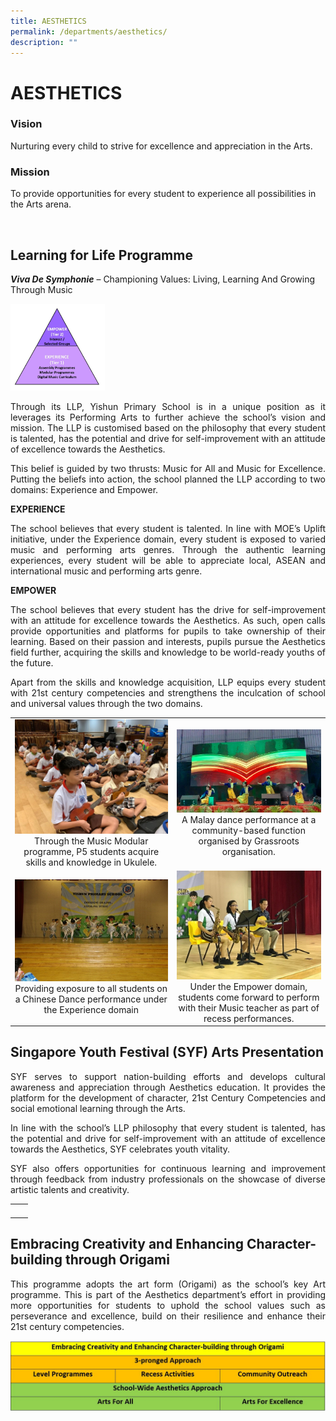 ```yaml
---
title: AESTHETICS
permalink: /departments/aesthetics/
description: ""
---
```

# AESTHETICS

### Vision  

Nurturing every child to strive for excellence and appreciation in the Arts.

### Mission

To provide opportunities for every student to experience all possibilities in the Arts arena.  

 

## Learning for Life Programme 

**_Viva De Symphonie_** – Championing Values: Living, Learning And Growing Through Music

<img src="/images/Departments/AESTHETICS/AE1.jpg"  style="width:30%">

<p style="text-align: justify;">Through its LLP, Yishun Primary School is in a unique position as it leverages its Performing Arts to further achieve the school’s vision and mission. The LLP is customised based on the philosophy that every student is talented, has the potential and drive for self-improvement with an attitude of excellence towards the Aesthetics.</p>

<p style="text-align: justify;">This belief is guided by two thrusts: Music for All and Music for Excellence. Putting the beliefs into action, the school planned the LLP according to two domains: Experience and Empower.</p>

**EXPERIENCE**

<p style="text-align: justify;">The school believes that every student is talented. In line with MOE’s Uplift initiative, under the Experience domain, every student is exposed to varied music and performing arts genres. Through the authentic learning experiences, every student will be able to appreciate local, ASEAN and international music and performing arts genre.</p>

**EMPOWER**

<p style="text-align: justify;">The school believes that every student has the drive for self-improvement with an attitude for excellence towards the Aesthetics. As such, open calls provide opportunities and platforms for pupils to take ownership of their learning. Based on their passion and interests, pupils pursue the Aesthetics field further, acquiring the skills and knowledge to be world-ready youths of the future.</p>

<p style="text-align: justify;">Apart from the skills and knowledge acquisition, LLP equips every student with 21st century competencies and strengthens the inculcation of school and universal values through the two domains.</p>


|   |   |
|:-:|:-:|
|  ![](/images/Departments/AESTHETICS/Aes_LLP_1.jpg) Through the Music Modular programme, P5 students acquire skills and knowledge in Ukulele. |  ![](/images/Departments/AESTHETICS/Aes_LLP_2.jpg)  A Malay dance performance at a community-based function organised by Grassroots organisation. |
| ![](/images/Departments/AESTHETICS/Aes_LLP_3.jpg)  Providing exposure to all students on a Chinese Dance performance under the Experience domain  | ![](/images/Departments/AESTHETICS/Aes_LLP_4.jpg)  Under the Empower domain, students come forward to perform with their Music teacher as part of recess performances.  |

## Singapore Youth Festival (SYF) Arts Presentation


<p style="text-align: justify;">SYF serves to support nation-building efforts and develops cultural awareness and appreciation through Aesthetics education. It provides the platform for the development of character, 21st Century Competencies and social emotional learning through the Arts.  </p>

<p style="text-align: justify;">In line with the school’s LLP philosophy that every student is talented, has the potential and drive for self-improvement with an attitude of excellence towards the Aesthetics, SYF celebrates youth vitality.</p>

<p style="text-align: justify;">SYF also offers opportunities for continuous learning and improvement through feedback from industry professionals on the showcase of diverse artistic talents and creativity.</p>

|   |   |
|:-:|:-:|
|   |   |
|   |   |
|   |   |
|   |   |

## Embracing Creativity and Enhancing Character-building through Origami

<p style="text-align: justify;">This programme adopts the art form (Origami) as the school’s key Art programme. This is part of the Aesthetics department’s effort in providing more opportunities for students to uphold the school values such as perseverance and excellence, build on their resilience and enhance their 21st century competencies.</p>

![](/images/Departments/AESTHETICS/Aes_origami.jpg)